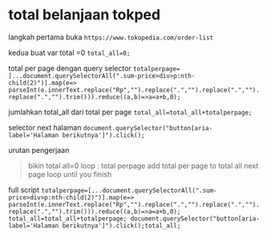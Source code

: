# total belanjaan tokped

langkah pertama buka 
```https://www.tokopedia.com/order-list```

kedua buat var total =0
```total_all=0;```

total per page dengan query selector
```totalperpage=[...document.querySelectorAll(".sum-price>div>p:nth-child(2)")].map(e=> parseInt(e.innerText.replace("Rp","").replace(".","").replace(".","").replace(".","").trim())).reduce((a,b)=>a=a+b,0);```

jumlahkan total_all dari total per page
```total_all=total_all+totalperpage; ```

selector next halaman
```document.querySelector("button[aria-label='Halaman berikutnya']").click();```

urutan pengerjaan
> bikin total all=0
> loop :
> total perpage
> add total per page to total all
> next page
> loop until you finish

full script
```totalperpage=[...document.querySelectorAll(".sum-price>div>p:nth-child(2)")].map(e=> parseInt(e.innerText.replace("Rp","").replace(".","").replace(".","").replace(".","").trim())).reduce((a,b)=>a=a+b,0); total_all=total_all+totalperpage; document.querySelector("button[aria-label='Halaman berikutnya']").click();total_all;```
